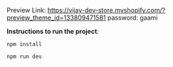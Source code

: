 Preview Link: https://vijay-dev-store.myshopify.com/?preview_theme_id=133809471581
password: gaami


**Instructions to run the project**:
```shell
npm install
```
```shell
npm run dev
```
